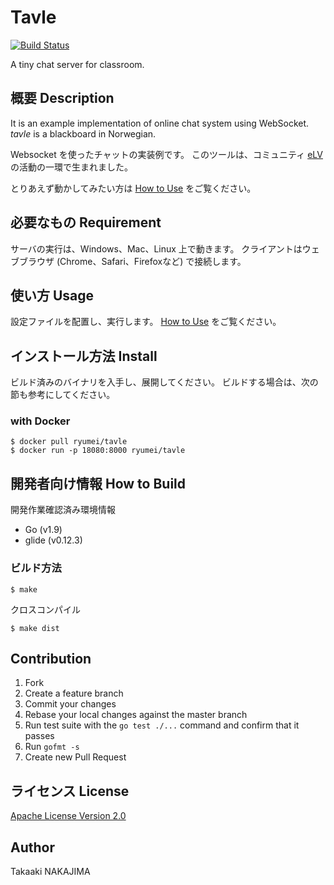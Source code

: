 Tavle
=======================================

[![Build Status](https://travis-ci.org/ryumei/tavle.svg?branch=master)](https://travis-ci.org/ryumei/tavle)

A tiny chat server for classroom.

## 概要 Description

It is an example implementation of online chat system using WebSocket.
*tavle* is a blackboard in Norwegian.

Websocket を使ったチャットの実装例です。
このツールは、コミュニティ [eLV](http://www.elv.tokyo/) の活動の一環で生まれました。

とりあえず動かしてみたい方は [How to Use](HOW_TO_USE.md) をご覧ください。

## 必要なもの Requirement

サーバの実行は、Windows、Mac、Linux 上で動きます。
クライアントはウェブブラウザ (Chrome、Safari、Firefoxなど) で接続します。

## 使い方 Usage

設定ファイルを配置し、実行します。
[How to Use](HOW_TO_USE.md) をご覧ください。

## インストール方法 Install

ビルド済みのバイナリを入手し、展開してください。
ビルドする場合は、次の節も参考にしてください。

### with Docker

```
$ docker pull ryumei/tavle
$ docker run -p 18080:8000 ryumei/tavle
```

## 開発者向け情報 How to Build

開発作業確認済み環境情報

* Go (v1.9)
* glide (v0.12.3)

### ビルド方法

```
$ make
```

クロスコンパイル

```
$ make dist
```

## Contribution

1. Fork
2. Create a feature branch
3. Commit your changes
4. Rebase your local changes against the master branch
5. Run test suite with the `go test ./...` command and confirm that it passes
6. Run `gofmt -s`
7. Create new Pull Request

## ライセンス License

[Apache License Version 2.0](https://www.apache.org/licenses/LICENSE-2.0)

## Author

Takaaki NAKAJIMA
